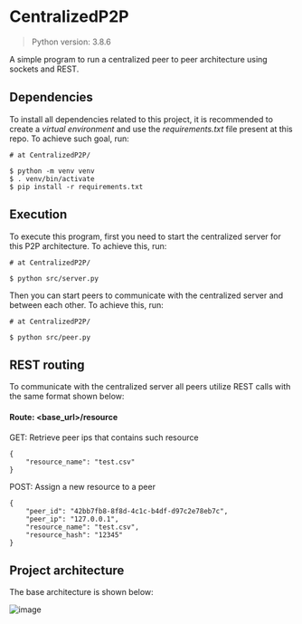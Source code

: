# CentralizedP2P
> Python version: 3.8.6

A simple program to run a centralized peer to peer architecture using 
sockets and REST.

## Dependencies
To install all dependencies related to this project, it is recommended 
to create a _virtual environment_ and use the _requirements.txt_ file
present at this repo. To achieve such goal, run:

```
# at CentralizedP2P/

$ python -m venv venv
$ . venv/bin/activate
$ pip install -r requirements.txt
```

## Execution
To execute this program, first you need to start the centralized server
for this P2P architecture. To achieve this, run:

```
# at CentralizedP2P/

$ python src/server.py
```

Then you can start peers to communicate with the centralized server and
between each other. To achieve this, run:
```
# at CentralizedP2P/

$ python src/peer.py
```

## REST routing

To communicate with the centralized server all peers utilize REST calls 
with the same format shown below: 

#### Route: <base_url>/resource
GET: Retrieve peer ips that contains such resource
```
{
    "resource_name": "test.csv"
}
```

POST: Assign a new resource to a peer
```
{
	"peer_id": "42bb7fb8-8f8d-4c1c-b4df-d97c2e78eb7c",
	"peer_ip": "127.0.0.1",
	"resource_name": "test.csv",
	"resource_hash": "12345"
}
```

## Project architecture
The base architecture is shown below:

![image](https://drive.google.com/uc?export=view&id=16nh2_rswtXP-l3v3l1vy2A7Hr-1iQ-6Q)
